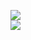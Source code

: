 [![](https://img.shields.io/badge/Made%20With-Github%20Spray-lightgrey.svg?style=for-the-badge&logo=github)](https://github.com/Annihil/github-spray#24445)  
[![](https://i.imgur.com/2DrTn0Z.gif)](https://github.com/Annihil/github-spray)